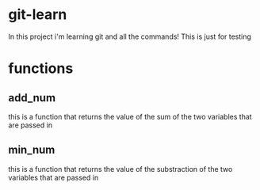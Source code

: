 # git-learn
In this project i'm learning git and all the commands!
This is just for testing
# functions
## add_num
this is a function that returns the value of the sum of the two variables that are passed in
## min_num
this is a function that returns the value of the substraction of the two variables that are passed in
